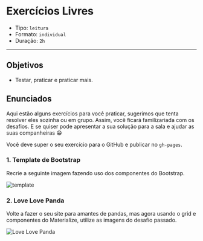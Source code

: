 # Exercícios Livres

- Tipo: `leitura`
- Formato: `individual`
- Duração: `2h`

***

## Objetivos

- Testar, praticar e praticar mais.

## Enunciados

Aqui estão alguns exercícios para você praticar, sugerimos que tenta resolver
eles sozinha ou em grupo. Assim, você ficará familizariada com os desafios. E
se quiser pode apresentar a sua solução para a sala e ajudar as suas
companheiras 😁

Você deve super o seu exercício para o GitHub e publicar no `gh-pages`.

### 1. Template de Bootstrap

Recrie a seguinte imagem fazendo uso dos componentes do Bootstrap.

![template](https://raw.githubusercontent.com/Laboratoria/curricula-js/f659ee55eeb322341c314d7d080bb22468e9a576/04-social-network/01-css-frameworks/07-guided-exercises/template-bootstrap.png)

### 2. Love Love Panda

Volte a fazer o seu site para amantes de pandas, mas agora usando o grid e
componentes do Materialize, utilize as imagens do desafio passado.

![Love Love Panda](https://raw.githubusercontent.com/Laboratoria/curricula-js/a5233dee21c1cb455bc0c044ad4eb0f6b906f960/04-social-network/00-rwd/05-guided-exercises/love-love-panda.png)
